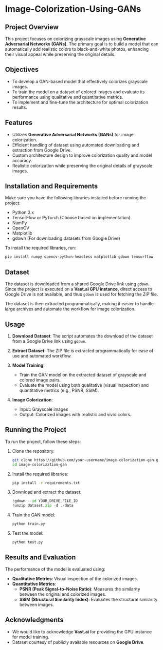 # Image-Colorization-Using-GANs

## Project Overview
This project focuses on colorizing grayscale images using **Generative Adversarial Networks (GANs)**. The primary goal is to build a model that can automatically add realistic colors to black-and-white photos, enhancing their visual appeal while preserving the original details.

## Objectives
- To develop a GAN-based model that effectively colorizes grayscale images.
- To train the model on a dataset of colored images and evaluate its performance using qualitative and quantitative metrics.
- To implement and fine-tune the architecture for optimal colorization results.

## Features
- Utilizes **Generative Adversarial Networks (GANs)** for image colorization.
- Efficient handling of dataset using automated downloading and extraction from Google Drive.
- Custom architecture design to improve colorization quality and model accuracy.
- Realistic colorization while preserving the original details of grayscale images.

## Installation and Requirements
Make sure you have the following libraries installed before running the project:

- Python 3.x
- TensorFlow or PyTorch (Choose based on implementation)
- NumPy
- OpenCV
- Matplotlib
- gdown (For downloading datasets from Google Drive)

To install the required libraries, run:
```bash
pip install numpy opencv-python-headless matplotlib gdown tensorflow
```

## Dataset
The dataset is downloaded from a shared Google Drive link using `gdown`. Since the project is executed on a **Vast.ai GPU instance**, direct access to Google Drive is not available, and thus `gdown` is used for fetching the ZIP file.

The dataset is then extracted programmatically, making it easier to handle large archives and automate the workflow for image colorization.

## Usage

1. **Download Dataset**:
   The script automates the download of the dataset from a Google Drive link using `gdown`.

2. **Extract Dataset**:
   The ZIP file is extracted programmatically for ease of use and automated workflow.

3. **Model Training**:
   - Train the GAN model on the extracted dataset of grayscale and colored image pairs.
   - Evaluate the model using both qualitative (visual inspection) and quantitative metrics (e.g., PSNR, SSIM).

4. **Image Colorization**:
   - Input: Grayscale images
   - Output: Colorized images with realistic and vivid colors.

## Running the Project
To run the project, follow these steps:

1. Clone the repository:
    ```bash
    git clone https://github.com/your-username/image-colorization-gan.git
    cd image-colorization-gan
    ```

2. Install the required libraries:
    ```bash
    pip install -r requirements.txt
    ```

3. Download and extract the dataset:
    ```python
    !gdown --id YOUR_DRIVE_FILE_ID
    !unzip dataset.zip -d ./data
    ```

4. Train the GAN model:
    ```python
    python train.py
    ```

5. Test the model:
    ```python
    python test.py
    ```

## Results and Evaluation
The performance of the model is evaluated using:
- **Qualitative Metrics**: Visual inspection of the colorized images.
- **Quantitative Metrics**:
  - **PSNR (Peak Signal-to-Noise Ratio)**: Measures the similarity between the original and colorized images.
  - **SSIM (Structural Similarity Index)**: Evaluates the structural similarity between images.


## Acknowledgments
- We would like to acknowledge **Vast.ai** for providing the GPU instance for model training.
- Dataset courtesy of publicly available resources on **Google Drive**.
